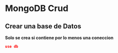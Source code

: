 # MongoDB Crud

## Crear una base de Datos

**Solo se crea si contiene por lo menos una coneccion**

```json
use db 
